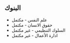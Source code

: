## البنوك

- علم النفس - مكتمل
- حقوق الانسان - مكتمل
- السلوك التنظيمي - غير مكتمل
- ادارة الأعمال - غير مكتمل
